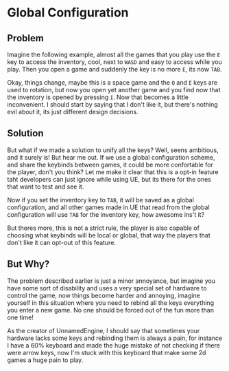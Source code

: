 # Global Configuration
## Problem
Imagine the following example, almost all the games that you play use the `E` key to access the inventory, cool, next to `WASD` and easy to access while you play. Then you open a game and suddenly the key is no more `E`, its now `TAB`.

Okay, things change, maybe this is a space game and the `Q` and `E` keys are used to rotation, but now you open yet another game and you find now that the inventory is opened by pressing `I`. Now that becomes a little inconvenient. I should start by saying that I don't like it, but there's nothing evil about it, its just different design decisions.

## Solution
But what if we made a solution to unify all the keys? Well, seens ambitious, and it surely is! But hear me out. If we use a global configuration scheme, and share the keybinds between games, it could be more confortable for the player, don't you think? Let me make it clear that this is a opt-in feature taht developers can just ignore while using UE, but its there for the ones that want to test and see it.

Now if you set the inventory key to `TAB`, it will be saved as a global configuration, and all other games made in UE that read from the global configuration will use `TAB` for the inventory key, how awesome ins't it?

But theres more, this is not a strict rule, the player is also capable of choosing what keybinds will be local or global, that way the players that don't like it can opt-out of this feature.

## But Why?
The problem described earlier is just a minor annoyance, but imagine you have some sort of disability and uses a very special set of hardware to control the game, now things become harder and annoying, imagine yourself in this situation where you need to rebind all the keys everything you enter a new game. No one should be forced out of the fun more than one time!

As the creator of UnnamedEngine, I should say that sometimes your hardware lacks some keys and rebinding them is always a pain, for instance I have a 60% keyboard and made the huge mistake of not checking if there were arrow keys, now I'm stuck with this keyboard that make some 2d games a huge pain to play.
